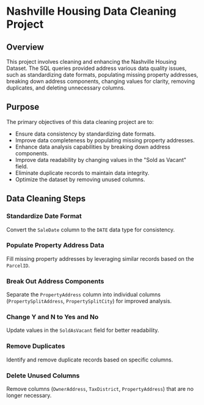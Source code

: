 # Nashville Housing Data Cleaning Project

## Overview

This project involves cleaning and enhancing the Nashville Housing Dataset. The SQL queries provided address various data quality issues, such as standardizing date formats, populating missing property addresses, breaking down address components, changing values for clarity, removing duplicates, and deleting unnecessary columns.

## Purpose

The primary objectives of this data cleaning project are to:

- Ensure data consistency by standardizing date formats.
- Improve data completeness by populating missing property addresses.
- Enhance data analysis capabilities by breaking down address components.
- Improve data readability by changing values in the "Sold as Vacant" field.
- Eliminate duplicate records to maintain data integrity.
- Optimize the dataset by removing unused columns.

## Data Cleaning Steps

### Standardize Date Format

Convert the `SaleDate` column to the `DATE` data type for consistency.

### Populate Property Address Data

Fill missing property addresses by leveraging similar records based on the `ParcelID`.

### Break Out Address Components

Separate the `PropertyAddress` column into individual columns (`PropertySplitAddress`, `PropertySplitCity`) for improved analysis.

### Change Y and N to Yes and No

Update values in the `SoldAsVacant` field for better readability.

### Remove Duplicates

Identify and remove duplicate records based on specific columns.

### Delete Unused Columns

Remove columns (`OwnerAddress`, `TaxDistrict`, `PropertyAddress`) that are no longer necessary.




